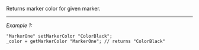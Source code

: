 Returns marker color for given marker.


---
*Example 1:*
```sqf
"MarkerOne" setMarkerColor "ColorBlack";
_color = getMarkerColor "MarkerOne"; // returns "ColorBlack"
```